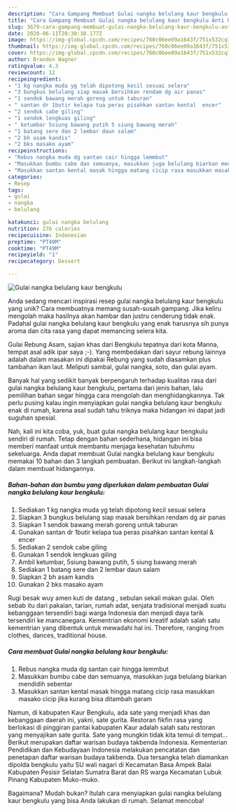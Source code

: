 ```yaml
---
description: "Cara Gampang Membuat Gulai nangka belulang kaur bengkulu Anti Gagal"
title: "Cara Gampang Membuat Gulai nangka belulang kaur bengkulu Anti Gagal"
slug: 3679-cara-gampang-membuat-gulai-nangka-belulang-kaur-bengkulu-anti-gagal
date: 2020-06-11T20:30:38.177Z
image: https://img-global.cpcdn.com/recipes/760c06ee09a1643f/751x532cq70/gulai-nangka-belulang-kaur-bengkulu-foto-resep-utama.jpg
thumbnail: https://img-global.cpcdn.com/recipes/760c06ee09a1643f/751x532cq70/gulai-nangka-belulang-kaur-bengkulu-foto-resep-utama.jpg
cover: https://img-global.cpcdn.com/recipes/760c06ee09a1643f/751x532cq70/gulai-nangka-belulang-kaur-bengkulu-foto-resep-utama.jpg
author: Brandon Wagner
ratingvalue: 4.3
reviewcount: 12
recipeingredient:
- "1 kg nangka muda yg telah dipotong kecil sesuai selera"
- "3 bungkus belulang siap masak bersihkan rendam dg air panas"
- "1 sendok bawang merah goreng untuk taburan"
- " santan dr 1butir kelapa tua peras pisahkan santan kental  encer"
- "2 sendok cabe giling"
- "1 sendok lengkuas giling"
- " ketumbar 5siung bawang putih 5 siung bawang merah"
- "1 batang sere dan 2 lembar daun salam"
- "2 bh asam kandis"
- "2 bks masako ayam"
recipeinstructions:
- "Rebus nangka muda dg santan cair hingga lemmbut"
- "Masukkan bumbu cabe dan semuanya, masukkan juga belulang biarkan mendidih sebentar"
- "Masukkan santan kental masak hingga matang cicip rasa masukkan masako cicip jika kurang bisa ditambah garam"
categories:
- Resep
tags:
- gulai
- nangka
- belulang

katakunci: gulai nangka belulang 
nutrition: 276 calories
recipecuisine: Indonesian
preptime: "PT40M"
cooktime: "PT49M"
recipeyield: "1"
recipecategory: Dessert

---
```



![Gulai nangka belulang kaur bengkulu](https://img-global.cpcdn.com/recipes/760c06ee09a1643f/751x532cq70/gulai-nangka-belulang-kaur-bengkulu-foto-resep-utama.jpg)

Anda sedang mencari inspirasi resep gulai nangka belulang kaur bengkulu yang unik? Cara membuatnya memang susah-susah gampang. Jika keliru mengolah maka hasilnya akan hambar dan justru cenderung tidak enak. Padahal gulai nangka belulang kaur bengkulu yang enak harusnya sih punya aroma dan cita rasa yang dapat memancing selera kita.

Gulai Rebung Asam, sajian khas dari Bengkulu tepatnya dari kota Manna, tempat asal adik ipar saya ;-). Yang membedakan dari sayur rebung lainnya adalah dalam masakan ini dipakai Rebung yang sudah diasamkan plus tambahan ikan laut. Meliputi sambal, gulai nangka, soto, dan gulai ayam.

Banyak hal yang sedikit banyak berpengaruh terhadap kualitas rasa dari gulai nangka belulang kaur bengkulu, pertama dari jenis bahan, lalu pemilihan bahan segar hingga cara mengolah dan menghidangkannya. Tak perlu pusing kalau ingin menyiapkan gulai nangka belulang kaur bengkulu enak di rumah, karena asal sudah tahu triknya maka hidangan ini dapat jadi suguhan spesial.


Nah, kali ini kita coba, yuk, buat gulai nangka belulang kaur bengkulu sendiri di rumah. Tetap dengan bahan sederhana, hidangan ini bisa memberi manfaat untuk membantu menjaga kesehatan tubuhmu sekeluarga. Anda dapat membuat Gulai nangka belulang kaur bengkulu memakai 10 bahan dan 3 langkah pembuatan. Berikut ini langkah-langkah dalam membuat hidangannya.

<!--inarticleads1-->

##### Bahan-bahan dan bumbu yang diperlukan dalam pembuatan Gulai nangka belulang kaur bengkulu:

1. Sediakan 1 kg nangka muda yg telah dipotong kecil sesuai selera
1. Siapkan 3 bungkus belulang siap masak bersihkan rendam dg air panas
1. Siapkan 1 sendok bawang merah goreng untuk taburan
1. Gunakan  santan dr 1butir kelapa tua peras pisahkan santan kental &amp; encer
1. Sediakan 2 sendok cabe giling
1. Gunakan 1 sendok lengkuas giling
1. Ambil  ketumbar, 5siung bawang putih, 5 siung bawang merah
1. Sediakan 1 batang sere dan 2 lembar daun salam
1. Siapkan 2 bh asam kandis
1. Gunakan 2 bks masako ayam


Rugi besak wuy amen kuti de datang , sebulan sekali makan gulai. Oleh sebab itu dari pakaian, tarian, rumah adat, senjata tradisional menjadi suatu kebanggaan tersendiri bagi warga Indonesia dan menjadi daya tarik tersendiri ke mancanegara. Kementrian ekonomi kreatif adalah salah satu kementrian yang dibentuk untuk mewadahi hal ini. Therefore, ranging from clothes, dances, traditional house. 

<!--inarticleads2-->

##### Cara membuat Gulai nangka belulang kaur bengkulu:

1. Rebus nangka muda dg santan cair hingga lemmbut
1. Masukkan bumbu cabe dan semuanya, masukkan juga belulang biarkan mendidih sebentar
1. Masukkan santan kental masak hingga matang cicip rasa masukkan masako cicip jika kurang bisa ditambah garam


Namun, di kabupaten Kaur Bengkulu, ada sate yang menjadi khas dan kebanggaan daerah ini, yakni, sate gurita. Restoran fikfin rasa yang berlokasi di pinggiran pantai kabupaten Kaur adalah salah satu restoran yang menyajikan sate gurita. Sate yang mungkin tidak kita temui di tempat… Berikut merupakan daftar warisan budaya takbenda Indonesia. Kementerian Pendidikan dan Kebudayaan Indonesia melakukan pencatatan dan penetapan daftar warisan budaya takbenda. Dua tersangka telah diamankan dipolda bengkulu yaitu SU wali nagari di Kecamatan Basa Ampek Balai Kabupaten Pesisir Selatan Sumatra Barat dan RS warga Kecamatan Lubuk Pinang Kabupaten Muko-muko. 

Bagaimana? Mudah bukan? Itulah cara menyiapkan gulai nangka belulang kaur bengkulu yang bisa Anda lakukan di rumah. Selamat mencoba!
